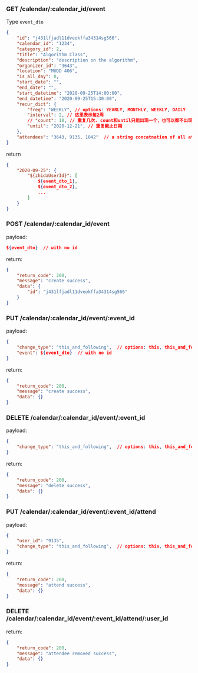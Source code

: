 
### GET /calendar/:calendar_id/event

Type `event_dto` 
```json
{
    "id": "j431lfjadl11dveokffa34314sg566",
    "calendar_id": "1234",
    "category_id": 2,
    "title": "Algorithm Class", 
    "description": "description on the algorithm",
    "organizer_id": "3643",
    "location": "MUDD 406",
    "is_all_day": 0,
    "start_date": "",
    "end_date": "",
    "start_datetime": "2020-09-25T14:00:00",
    "end_datetime": "2020-09-25T15:30:00",
    "recur_dict": {
        "freq": "WEEKLY", // options: YEARLY, MONTHLY, WEEKLY, DAILY
        "interval": 2, // 这里表示每2周
        // "count": 10, // 重复几次. count和until只能出现一个，也可以都不出现，比如大姨妈就没有重复结束的时间
        "until": "2020-12-21", // 重复截止日期
    },
    "attendees": "3643, 9135, 1042"  // a string concatnation of all attendees' id
}
```

return 
```json
{
    "2020-09-25": {
        "${zhidaUserId}": [
            ${event_dto_1},
            ${event_dto_2},
            ...
        ]
    }
}
```

### POST /calendar/:calendar_id/event

payload:
```json 
${event_dto}  // with no id
```

return:
```json
{
    "return_code": 200,
    "message": "create success",
    "data": {
        "id": "j431lfjadl11dveokffa34314sg566"
    }
}
```

### PUT /calendar/:calendar_id/event/:event_id

payload:
```json 
{
    "change_type": "this_and_following",  // options: this, this_and_following, all
    "event": ${event_dto}  // with no id
}

```

return:
```json
{
    "return_code": 200,
    "message": "create success",
    "data": {}
}
```

### DELETE /calendar/:calendar_id/event/:event_id

payload:
```json 
{
    "change_type": "this_and_following",  // options: this, this_and_following, all
}

```

return:
```json
{
    "return_code": 200,
    "message": "delete success",
    "data": {}
}
```

### PUT /calendar/:calendar_id/event/:event_id/attend

payload:
```json
{
    "user_id": "9135",
    "change_type": "this_and_following",  // options: this, this_and_following, all
}
```

return:
```json
{
    "return_code": 200,
    "message": "attend success",
    "data": {}
}
```

### DELETE /calendar/:calendar_id/event/:event_id/attend/:user_id

return:
```json
{
    "return_code": 200,
    "message": "attendee removed success",
    "data": {}
}
```